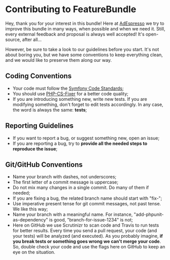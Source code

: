 # Contributing to FeatureBundle

Hey, thank you for your interest in this bundle! Here at [AdEspresso](https://adespresso.com/) we try to improve this bundle in many ways, when possible and when we need it. Still, every external feedback and proposal is always well accepted! It's open-source, after all...

However, be sure to take a look to our guidelines before you start. It's not about boring you, but we have some conventions to keep everything clean, and we would like to preserve them along our way. 

## Coding Conventions

* Your code must follow the [Symfony Code Standards](http://symfony.com/doc/current/contributing/code/standards.html);
* You should use [PHP-CS-Fixer](https://github.com/FriendsOfPHP/PHP-CS-Fixer) for a better code quality;
* If you are introducing something new, write new tests. If you are modifying something, don't forget to edit tests accordingly. In any case, the word is always the same: **tests**;

## Reporting Guidelines

* If you want to report a bug, or suggest something new, open an issue;
* If you are reporting a bug, try to **provide all the needed steps to reproduce the issue**;

## Git/GitHub Conventions

* Name your branch with dashes, not underscores;
* The first letter of a commit message is uppercase;
* Do not mix many changes in a single commit. Do many of them if needed;
* If you are fixing a bug, the related branch name should start with "fix-";
* Use imperative present tense for git commit messages, not past tense. We like this way;
* Name your branch with a meaningful name. For instance, "add-phpunit-as-dependency" is good, "branch-for-issue-1234" is not; 
* Here on GitHub we use Scrutinizr to scan code and Travis to run tests for better results. Every time you send a pull request, your code (and your tests) will be analyzed (and executed). As you probably imagine, **if you break tests or something goes wrong we can't merge your code**. So, double check your code and use the flags here on GitHub to keep an eye on the situation.